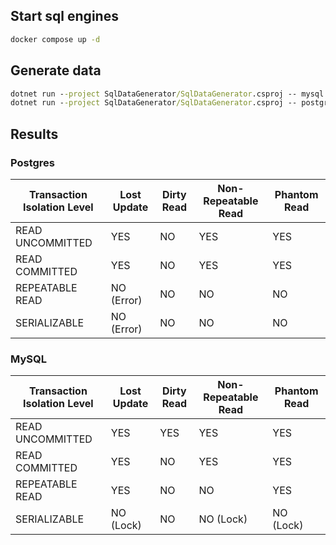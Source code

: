 ## Start sql engines

```cmd
docker compose up -d
```

## Generate data

```cmd
dotnet run --project SqlDataGenerator/SqlDataGenerator.csproj -- mysql
dotnet run --project SqlDataGenerator/SqlDataGenerator.csproj -- postgres
```

## Results

### Postgres

| Transaction Isolation Level | Lost Update   | Dirty Read  | Non-Repeatable Read | Phantom Read     |
|-----------------------------|----------------|------------|---------------------|------------------|
| READ UNCOMMITTED            | YES            | NO         | YES                 | YES              |
| READ COMMITTED              | YES            | NO         | YES                 | YES              |
| REPEATABLE READ             | NO (Error)     | NO         | NO                  | NO               |
| SERIALIZABLE                | NO (Error)     | NO         | NO                  | NO               |

### MySQL

| Transaction Isolation Level | Lost Update   | Dirty Read  | Non-Repeatable Read | Phantom Read      |
|-----------------------------|---------------|-------------|---------------------|-------------------|
| READ UNCOMMITTED            | YES           | YES         | YES                 | YES               |
| READ COMMITTED              | YES           | NO          | YES                 | YES               |
| REPEATABLE READ             | YES           | NO          | NO                  | YES               |
| SERIALIZABLE                | NO (Lock)     | NO          | NO (Lock)           | NO (Lock)         |
